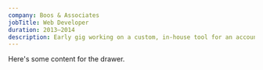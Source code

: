 ```yaml
---
company: Boos & Associates
jobTitle: Web Developer
duration: 2013—2014
description: Early gig working on a custom, in-house tool for an accounting firm that automated the calculation of state and federal tax credits and helped staff manage related data.
---
```


Here's some content for the drawer.
